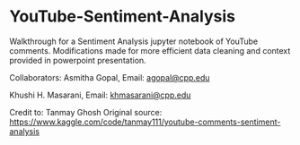# YouTube-Sentiment-Analysis
Walkthrough for a Sentiment Analysis jupyter notebook of YouTube comments. Modifications made for more efficient data cleaning and context provided in powerpoint presentation.

Collaborators:
Asmitha Gopal, Email: agopal@cpp.edu

Khushi H. Masarani, Email: khmasarani@cpp.edu

Credit to: Tanmay Ghosh
Original source: https://www.kaggle.com/code/tanmay111/youtube-comments-sentiment-analysis
